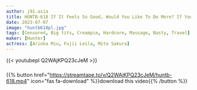 ```yaml
---
author: j91.asia
title: HUNTB-618 If It Feels So Good, Would You Like To Do More? If You Extend It, Your Service Will Not Stop! ? A Local Ryokan's Too Big Breasts Masseuse.
date: 2023-07-07
image: "huntb618pl.jpg"
tags: [Censored, Big tits, Creampie, Hardcore, Massage, Nasty, Travel]
maker: [Hunter]
actress: [Arioka Miu, Fujii Leila, Mita Sakura]
---
```



{{< youtubepl Q2WAjKPQ23cJeM >}}
###

{{% button href="https://streamtape.to/v/Q2WAjKPQ23cJeM/huntb-618.mp4" icon="fas fa-download" %}}download this video{{% /button %}}

